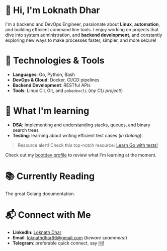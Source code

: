 # 👋 Hi, I'm Loknath Dhar

I'm a backend and DevOps Engineer, passionate about **Linux**, **automation**, and building efficient command line tools. I enjoy working on projects that dive into system administration, and **backend development**, and constantly exploring new ways to make processes faster, simpler, and more secure! 

# 🔧 Technologies & Tools

- **Languages**: Go, Python, Bash
- **DevOps & Cloud**: Docker, CI/CD pipelines
- **Backend Development**: RESTful APIs
- **Tools**: Linux Cli, Git, and `pokedexcli` (*my CLI project!*)

# 🌱 What I'm learning

- **DSA**: Implementing and understanding stacks, queues, and binary search trees
- **Testing**: learning about writing efficient test cases (*in Golang*).

> Resource alert! Check this top-notch resource: [Learn Go with tests!](https://quii.gitbook.io/learn-go-with-tests)

Check out my [bootdev profile](https://www.boot.dev/u/dhar01) to review what I'm learning at the moment.

# 📚 Currently Reading

The great Golang documentation.

# 📬 Connect with Me

- **LinkedIn**: [Loknath Dhar](https://www.linkedin.com/in/dhar01/)
- **Email**: [loknathdhar66@gmail.com](mailto:loknathdhar66@gmail.com) (*beware spammers!*)
- **Telegram**: preferable quick connect. say [Hi!](https://t.me/Dhar01)
